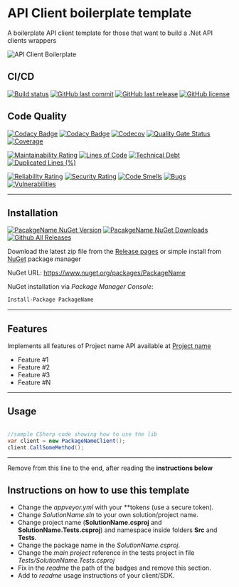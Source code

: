 # API Client boilerplate template

A boilerplate API client template for those that want to build a .Net API clients wrappers

![API Client Boilerplate](https://raw.githubusercontent.com/guibranco/apiclient-boilerplate-dotnet/master/logo.png)

## CI/CD

[![Build status](https://ci.appveyor.com/api/projects/status/appVeyorId?svg=true)](https://ci.appveyor.com/project/USER/REPOSITORY)
[![GitHub last commit](https://img.shields.io/github/last-commit/guibranco/apiclient-boilerplate-dotnet)](https://github.com/guibranco/apiclient-boilerplate-dotnet)
[![GitHub last release](https://img.shields.io/github/release-date/guibranco/apiclient-boilerplate-dotnet.svg?style=flat)](https://github.com/guibranco/apiclient-boilerplate-dotnet)
[![GitHub license](https://img.shields.io/github/license/guibranco/apiclient-boilerplate-dotnet)](https://github.com/guibranco/apiclient-boilerplate-dotnet)

## Code Quality

[![Codacy Badge](https://api.codacy.com/project/badge/Grade/codacyid)](https://www.codacy.com/manual/changeme/codacyid)
[![Codacy Badge](https://api.codacy.com/project/badge/Coverage/codacyid)](https://www.codacy.com/manual/changeme/codacyid)
[![Codecov](https://codecov.io/gh/USER/REPO/branch/master/graph/badge.svg)](https://codecov.io/gh/USER/REPO)
[![Quality Gate Status](https://sonarcloud.io/api/project_badges/measure?project=USER_REPO&metric=alert_status)](https://sonarcloud.io/dashboard?id=USER_REPO)
[![Coverage](https://sonarcloud.io/api/project_badges/measure?project=USER_REPO&metric=coverage)](https://sonarcloud.io/dashboard?id=USER_REPO)

[![Maintainability Rating](https://sonarcloud.io/api/project_badges/measure?project=USER_REPO&metric=sqale_rating)](https://sonarcloud.io/dashboard?id=USER_REPO)
[![Lines of Code](https://sonarcloud.io/api/project_badges/measure?project=USER_REPO&metric=ncloc)](https://sonarcloud.io/dashboard?id=USER_REPO)
[![Technical Debt](https://sonarcloud.io/api/project_badges/measure?project=USER_REPO&metric=sqale_index)](https://sonarcloud.io/dashboard?id=USER_REPO)
[![Duplicated Lines (%)](https://sonarcloud.io/api/project_badges/measure?project=USER_REPO&metric=duplicated_lines_density)](https://sonarcloud.io/dashboard?id=USER_REPO)

[![Reliability Rating](https://sonarcloud.io/api/project_badges/measure?project=USER_REPO&metric=reliability_rating)](https://sonarcloud.io/dashboard?id=USER_REPO)
[![Security Rating](https://sonarcloud.io/api/project_badges/measure?project=USER_REPO&metric=security_rating)](https://sonarcloud.io/dashboard?id=USER_REPO)
[![Code Smells](https://sonarcloud.io/api/project_badges/measure?project=USER_REPO&metric=code_smells)](https://sonarcloud.io/dashboard?id=USER_REPO)
[![Bugs](https://sonarcloud.io/api/project_badges/measure?project=USER_REPO&metric=bugs)](https://sonarcloud.io/dashboard?id=USER_REPO)
[![Vulnerabilities](https://sonarcloud.io/api/project_badges/measure?project=USER_REPO&metric=vulnerabilities)](https://sonarcloud.io/dashboard?id=USER_REPO)

---

## Installation

[![PacakgeName NuGet Version](https://img.shields.io/nuget/v/PackageName.svg?style=flat)](https://www.nuget.org/packages/PackageName/)
[![PacakgeName NuGet Downloads](https://img.shields.io/nuget/dt/PackageName.svg?style=flat)](https://www.nuget.org/packages/PackageName/)
[![Github All Releases](https://img.shields.io/github/downloads/USER/REPO/total.svg?style=flat)](https://github.com/USER/REPO)

Download the latest zip file from the [Release pages](https://github.com/USER/REPO/releases) or simple install from [NuGet](https://www.nuget.org/packages/PackageName) package manager

NuGet URL: https://www.nuget.org/packages/PackageName

NuGet installation via *Package Manager Console*:

```ps
Install-Package PackageName
```

---

## Features

Implements all features of Project name API available at [Project name](https://project.name.com/)

- Feature #1
- Feature #2
- Feature #3
- Feature #N

---

## Usage

```cs

//sample CSharp code showing how to use the lib
var client = new PackageNameClient();
client.CallSomeMethod();

```

---

Remove from this line to the end, after reading the **instructions below**

## Instructions on how to use this template

- Change the *appveyor.yml* with your  **token*s* (use a secure token).
- Change *SolutionName.sln* to your own solution/project name.
- Change project name (**SolutionName.csproj** and **SolutionName.Tests.csproj**) and namespace inside folders **Src** and **Tests**.
- Change the package name in the *SolutionName.csproj*.
- Change the *main project* reference in the tests project in file *Tests/SolutionName.Tests.csproj*
- Fix in the *readme* the path of the badges and remove this section.
- Add to *readme* usage instructions of your client/SDK.
